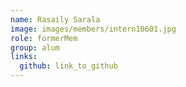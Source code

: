 ```yaml
---
name: Rasaily Sarala 
image: images/members/intern10601.jpg 
role: formerMem
group: alum
links:
  github: link_to_github 
---
```

